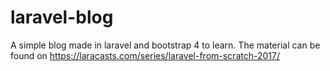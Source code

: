 # laravel-blog
A simple blog made in laravel and bootstrap 4 to learn. The material can be found on https://laracasts.com/series/laravel-from-scratch-2017/
